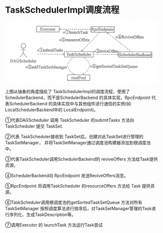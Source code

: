 # TaskSchedulerImpl调度流程

![](_v_images/_1573646487_16705.png)

上图从抽象的角度描绘了 TaskSchedulerImpl的调度流程，使用了SchedulerBackend，而不是SchedulerBackend 的具体实现，RpcEndpoint 代表SchedulerBackend 的具体实现中与其他组件进行通信的实例(如 LocalSchedulerBackend中的 LocalEndpoint)。

①代表DAGScheduler 调用 TaskScheduler 的submitTasks 方法向 TaskScheduler 提交 TaskSet.

②代表 TaskScheduler接收到 TaskSet后，创建对此TaskSet进行管理的 TaskSetManager， 并将TaskSetManager通过调度池构建器添加到根调度池中。

③代表TaskScheduler调用SchedulerBackend的 reviveOffers 方法给Task提供资源。

④SchedulerBackend向 RpcEndpoint 发送ReviveOffers消息。

⑤RpcEndpoint 将调用TaskScheduler 的resourceOffers 方法给 Task 提供资源。

⑥TaskScheduler调用根调度池的getSortedTaskSetQueue 方法对所有 TaskSetManager 按照调度算法进行排序后，对TaskSetManager管理的Task进行序列化、生成TaskDescription等。

⑦调用Executor 的 launchTask 方法运行Task尝试